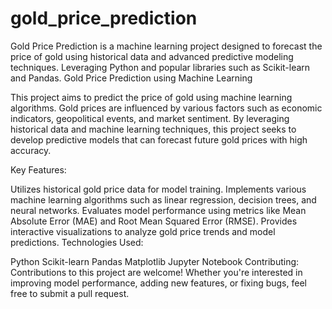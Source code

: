 # gold_price_prediction
Gold Price Prediction is a machine learning project designed to forecast the price of gold using historical data and advanced predictive modeling techniques. Leveraging Python and popular libraries such as Scikit-learn and Pandas.
Gold Price Prediction using Machine Learning

This project aims to predict the price of gold using machine learning algorithms. Gold prices are influenced by various factors such as economic indicators, geopolitical events, and market sentiment. By leveraging historical data and machine learning techniques, this project seeks to develop predictive models that can forecast future gold prices with high accuracy.

Key Features:

Utilizes historical gold price data for model training.
Implements various machine learning algorithms such as linear regression, decision trees, and neural networks.
Evaluates model performance using metrics like Mean Absolute Error (MAE) and Root Mean Squared Error (RMSE).
Provides interactive visualizations to analyze gold price trends and model predictions.
Technologies Used:

Python
Scikit-learn
Pandas
Matplotlib
Jupyter Notebook
Contributing:
Contributions to this project are welcome! Whether you're interested in improving model performance, adding new features, or fixing bugs, feel free to submit a pull request.
